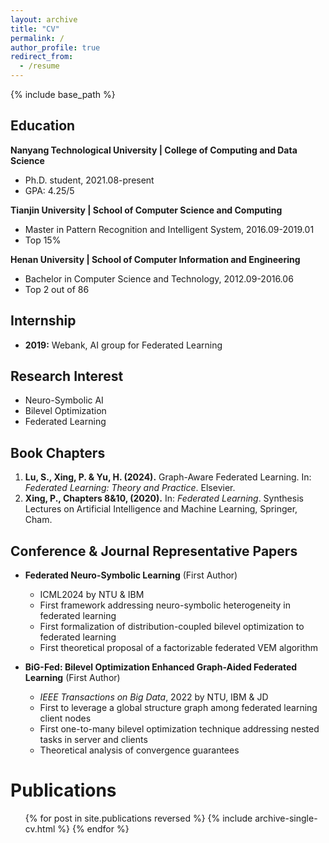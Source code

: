 ```yaml
---
layout: archive
title: "CV"
permalink: /
author_profile: true
redirect_from:
  - /resume
---
```


{% include base_path %}


## Education

**Nanyang Technological University | College of Computing and Data Science**  
- Ph.D. student, 2021.08-present  
- GPA: 4.25/5

**Tianjin University | School of Computer Science and Computing**  
- Master in Pattern Recognition and Intelligent System, 2016.09-2019.01  
- Top 15%

**Henan University | School of Computer Information and Engineering**  
- Bachelor in Computer Science and Technology, 2012.09-2016.06  
- Top 2 out of 86

## Internship

- **2019:** Webank, AI group for Federated Learning

## Research Interest

- Neuro-Symbolic AI
- Bilevel Optimization
- Federated Learning

## Book Chapters

1. **Lu, S., Xing, P. & Yu, H. (2024).** Graph-Aware Federated Learning. In: *Federated Learning: Theory and Practice*. Elsevier.
2. **Xing, P., Chapters 8&10, (2020).** In: *Federated Learning*. Synthesis Lectures on Artificial Intelligence and Machine Learning, Springer, Cham.

## Conference & Journal Representative Papers

- **Federated Neuro-Symbolic Learning** (First Author)  
  - ICML2024 by NTU & IBM  
  - First framework addressing neuro-symbolic heterogeneity in federated learning  
  - First formalization of distribution-coupled bilevel optimization to federated learning  
  - First theoretical proposal of a factorizable federated VEM algorithm

- **BiG-Fed: Bilevel Optimization Enhanced Graph-Aided Federated Learning** (First Author)  
  - *IEEE Transactions on Big Data*, 2022 by NTU, IBM & JD  
  - First to leverage a global structure graph among federated learning client nodes  
  - First one-to-many bilevel optimization technique addressing nested tasks in server and clients  
  - Theoretical analysis of convergence guarantees

Publications
======
  <ul>{% for post in site.publications reversed %}
    {% include archive-single-cv.html %}
  {% endfor %}</ul>
  

